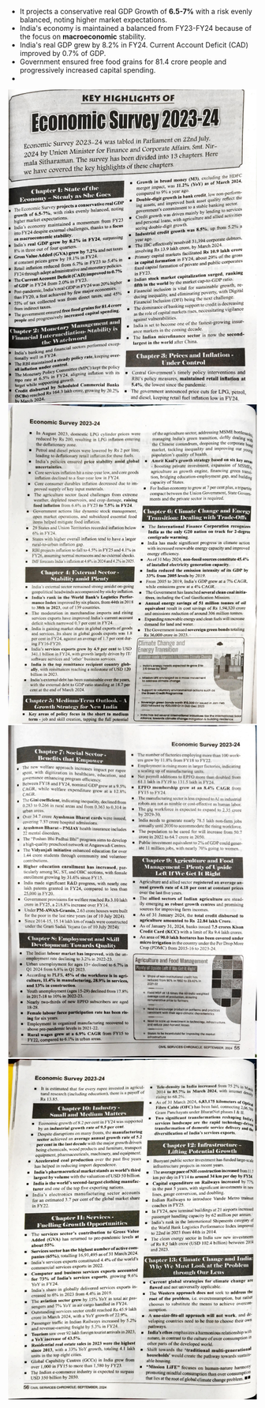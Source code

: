 - It projects a conservative real GDP Growth of **6.5-7%** with a risk evenly balanced, noting higher market expectations.
- India's economy is maintained a balanced from FY23-FY24 because of the focus on **macroeconomic** stability.
- India's real GDP grew by 8.2% in FY24. Current Account Deficit (CAD) improved by 0.7% of GDP.
- Government ensured free food grains for 81.4 crore people and progressively increased capital spending.
-   
    
![Exported image](Exported%20image%2020250424103818-0.jpeg)   ![Exported image](Exported%20image%2020250424103822-1.jpeg)  
![Exported image](Exported%20image%2020250424103825-2.jpeg)  
![Exported image](Exported%20image%2020250424103827-3.jpeg)